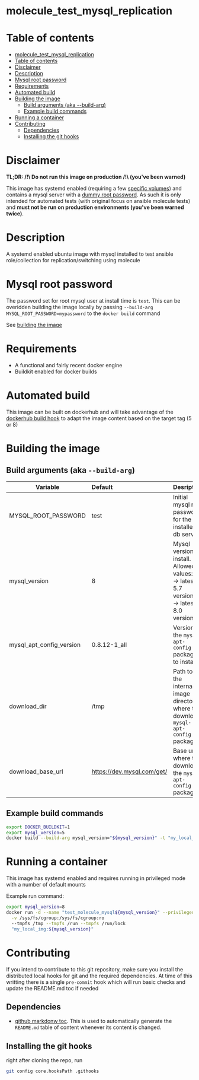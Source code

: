 # molecule_test_mysql_replication

# Table of contents
<!--ts-->
* [molecule_test_mysql_replication](#molecule_test_mysql_replication)
* [Table of contents](#table-of-contents)
* [Disclaimer](#disclaimer)
* [Description](#description)
* [Mysql root password](#mysql-root-password)
* [Requirements](#requirements)
* [Automated build](#automated-build)
* [Building the image](#building-the-image)
   * [Build arguments (aka --build-arg)](#build-arguments-aka---build-arg)
   * [Example build commands](#example-build-commands)
* [Running a container](#running-a-container)
* [Contributing](#contributing)
   * [Dependencies](#dependencies)
   * [Installing the git hooks](#installing-the-git-hooks)
<!--te-->

# Disclaimer
**TL;DR: /!\ Do not run this image on production /!\ (you've been warned)**

This image has systemd enabled (requiring a few [specific volumes](#launching-a-container))
and contains a mysql server with a [dummy root password](#mysql-root-password). As such
it is only intended for automated tests (with original focus on ansible molecule tests) and
**must not be run on production environments (you've been warned twice)**.

# Description
A systemd enabled ubuntu image with mysql installed to test ansible role/collection
for replication/switching using molecule

# Mysql root password
The password set for root mysql user at install time is `test`. This can be overidden
building the image locally by passing `--build-arg MYSQL_ROOT_PASSWORD=mypassword`
to the `docker build` command

See [building the image](#building-the-image)

# Requirements
* A functional and fairly recent docker engine
* Buildkit enabled for docker builds

# Automated build
This image can be built on dockerhub and will take advantage of the [dockerhub build hook](/hooks/build)
to adapt the image content based on the target tag (5 or 8)

# Building the image
## Build arguments (aka `--build-arg`)

| Variable                 | Default                    | Desription                                                                                 |
|--------------------------|:---------------------------|:-------------------------------------------------------------------------------------------|
| MYSQL_ROOT_PASSWORD      | test                       | Initial mysql root password for the installed db server                                    |
| mysql_version            | 8                          | Mysql version to install. Allowed values: 5 -> latest 5.7 version, 8 -> latest 8.0 version |
| mysql_apt_config_version | 0.8.12-1_all               | Version of the `mysql-apt-config` package to install                                       |
| download_dir             | /tmp                       | Path to the internal image directoy where to download `mysql-apt-config` package           |
| download_base_url        | https://dev.mysql.com/get/ | Base url where to download the `mysql-apt-config` package                                                            |

## Example build commands
```bash
export DOCKER_BUILDKIT=1
export mysql_version=5
docker build --build-arg mysql_version="${mysql_version}" -t "my_local_img:${mysql_version}" .
```

# Running a container

This image has systemd enabled and requires running in privileged mode with a number of default mounts

Example run command:
```bash
export mysql_version=8
docker run -d --name "test_molecule_mysql${mysql_version}" --privileged \
  -v /sys/fs/cgroup:/sys/fs/cgroup:ro
  --tmpfs /tmp --tmpfs /run --tmpfs /run/lock
  "my_local_img:${mysql_version}"
```

# Contributing
If you intend to contribute to this git repository, make sure you install the distributed
local hooks for git and the required dependencies. At time of this writting there is a single
`pre-commit` hook which will run basic checks and update the README.md toc if needed

## Dependencies
* [github markdonw toc](https://github.com/ekalinin/github-markdown-toc). This is used to automatically
  generate the `README.md` table of content whenever its content is changed.

## Installing the git hooks
right after cloning the repo, run
```bash
git config core.hooksPath .githooks
```
